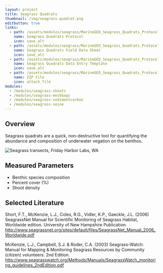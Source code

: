 ```yaml
---
layout: project
title: Seagrass Quadrats
thumbnail: /img/seagrass-quadrat.png
editbutton: true
links:
  - path: /assets/modules/seagrass/MarineGEO_Seagrass_Quadrats_Protocol.pdf
    name: Seagrass Quadrats Protocol
    icon: save_alt
  - path: /assets/modules/seagrass/MarineGEO_Seagrass_Quadrats_Protocol.pdf
    name: Seagrass Quadrats Field Data Sheet
    icon: save_alt
  - path: /assets/modules/seagrass/MarineGEO_Seagrass_Quadrats_Protocol.pdf
    name: Seagrass Quadrats Data Entry Template
    icon: save_alt
  - path: /assets/modules/seagrass/MarineGEO_Seagrass_Quadrats_Protocol.pdf
    name: ZIP File
    icon: attach_file
modules:
  - /modules/seagrass-shoots
  - /modules/seagrass-meshbags
  - /modules/seagrass-sedimentcarbon
  - /modules/seagrass-seine
---
```


## Overview
Seagrass quadrats are a quick, non-destructive tool for quantifying the abundance and composition of underwater vegation on the benthos.

![Seagrass transects, Friday Harbor Labs, WA]({{site.baseurl}}/img/seagrass_quadrats_header.png)

## Measured Parameters
  - Benthic species composition
  - Percent cover (%)
  - Shoot density

## Selected Literature
Short,  F.T.,  McKenzie,  L.J.,  Coles,  R.G.,  Vidler,  K.P., Gaeckle,  J.L.  (2006) SeagrassNet   Manual   for   Scientific   Monitoring   of   Seagrass   Habitat,  Worldwide edition. University of New Hampshire Publication. http://www.seagrassnet.org/sites/default/files/SeagrassNet_Manual_2006_Worldwide.pdf

McKenzie, L.J., Campbell, S.J. & Roder, C.A. (2003) Seagrass-Watch: Manual for Mapping & Monitoring Seagrass Resources by Community (citizen) volunteers. 2nd Edition. http://www.seagrasswatch.org/Methods/Manuals/SeagrassWatch_monitoring_guidelines_2ndEdition.pdf
